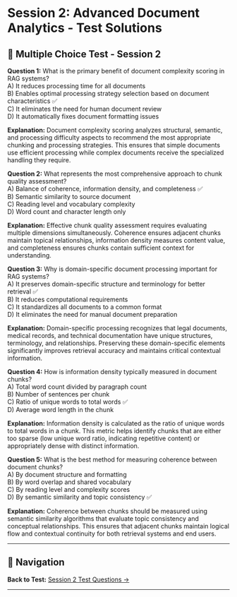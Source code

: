 # Session 2: Advanced Document Analytics - Test Solutions

## 📝 Multiple Choice Test - Session 2

**Question 1:** What is the primary benefit of document complexity scoring in RAG systems?  
A) It reduces processing time for all documents  
B) Enables optimal processing strategy selection based on document characteristics ✅  
C) It eliminates the need for human document review  
D) It automatically fixes document formatting issues  

**Explanation:** Document complexity scoring analyzes structural, semantic, and processing difficulty aspects to recommend the most appropriate chunking and processing strategies. This ensures that simple documents use efficient processing while complex documents receive the specialized handling they require.

**Question 2:** What represents the most comprehensive approach to chunk quality assessment?  
A) Balance of coherence, information density, and completeness ✅  
B) Semantic similarity to source document  
C) Reading level and vocabulary complexity  
D) Word count and character length only  

**Explanation:** Effective chunk quality assessment requires evaluating multiple dimensions simultaneously. Coherence ensures adjacent chunks maintain topical relationships, information density measures content value, and completeness ensures chunks contain sufficient context for understanding.

**Question 3:** Why is domain-specific document processing important for RAG systems?  
A) It preserves domain-specific structure and terminology for better retrieval ✅  
B) It reduces computational requirements  
C) It standardizes all documents to a common format  
D) It eliminates the need for manual document preparation  

**Explanation:** Domain-specific processing recognizes that legal documents, medical records, and technical documentation have unique structures, terminology, and relationships. Preserving these domain-specific elements significantly improves retrieval accuracy and maintains critical contextual information.

**Question 4:** How is information density typically measured in document chunks?  
A) Total word count divided by paragraph count  
B) Number of sentences per chunk  
C) Ratio of unique words to total words ✅  
D) Average word length in the chunk  

**Explanation:** Information density is calculated as the ratio of unique words to total words in a chunk. This metric helps identify chunks that are either too sparse (low unique word ratio, indicating repetitive content) or appropriately dense with distinct information.

**Question 5:** What is the best method for measuring coherence between document chunks?  
A) By document structure and formatting  
B) By word overlap and shared vocabulary  
C) By reading level and complexity scores  
D) By semantic similarity and topic consistency ✅  

**Explanation:** Coherence between chunks should be measured using semantic similarity algorithms that evaluate topic consistency and conceptual relationships. This ensures that adjacent chunks maintain logical flow and contextual continuity for both retrieval systems and end users.

---

## 🧭 Navigation

**Back to Test:** [Session 2 Test Questions →](Session2_*.md#multiple-choice-test)

---
